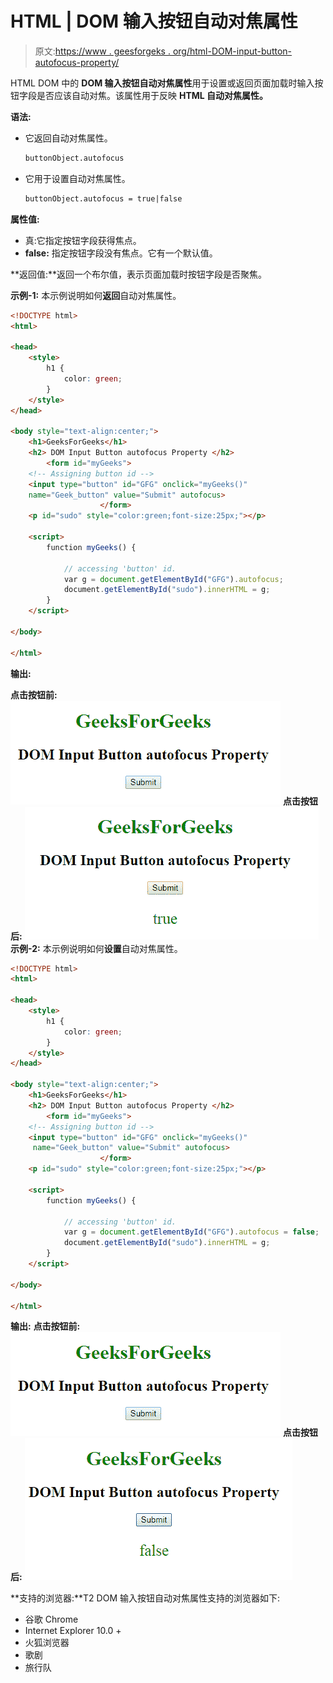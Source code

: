 # HTML | DOM 输入按钮自动对焦属性

> 原文:[https://www . geesforgeks . org/html-DOM-input-button-autofocus-property/](https://www.geeksforgeeks.org/html-dom-input-button-autofocus-property/)

HTML DOM 中的 **DOM 输入按钮自动对焦属性**用于设置或返回页面加载时输入按钮字段是否应该自动对焦。该属性用于反映 **HTML 自动对焦属性。**

**语法:**

*   它返回自动对焦属性。

    ```html
    buttonObject.autofocus
    ```

*   它用于设置自动对焦属性。

    ```html
    buttonObject.autofocus = true|false
    ```

**属性值:**

*   真:它指定按钮字段获得焦点。
*   **false:** 指定按钮字段没有焦点。它有一个默认值。

**返回值:**返回一个布尔值，表示页面加载时按钮字段是否聚焦。

**示例-1:** 本示例说明如何**返回**自动对焦属性。

```html
<!DOCTYPE html> 
<html> 

<head> 
    <style> 
        h1 { 
            color: green; 
        } 
    </style> 
</head> 

<body style="text-align:center;"> 
    <h1>GeeksForGeeks</h1> 
    <h2> DOM Input Button autofocus Property </h2> 
        <form id="myGeeks">
    <!-- Assigning button id -->
    <input type="button" id="GFG" onclick="myGeeks()" 
    name="Geek_button" value="Submit" autofocus> 
                    </form>
    <p id="sudo" style="color:green;font-size:25px;"></p> 

    <script> 
        function myGeeks() { 

            // accessing 'button' id. 
            var g = document.getElementById("GFG").autofocus; 
            document.getElementById("sudo").innerHTML = g; 
        } 
    </script> 

</body> 

</html> 
```

**输出:**

**点击按钮前:**
![](img/9b52d97dd3acae499efc2ee162727a74.png)
**点击按钮后:**
![](img/a2b864fc752df2d7b40b8b9de15a0258.png)
**示例-2:** 本示例说明如何**设置**自动对焦属性。

```html
<!DOCTYPE html> 
<html> 

<head> 
    <style> 
        h1 { 
            color: green; 
        } 
    </style> 
</head> 

<body style="text-align:center;"> 
    <h1>GeeksForGeeks</h1> 
    <h2> DOM Input Button autofocus Property </h2> 
        <form id="myGeeks">
    <!-- Assigning button id -->
    <input type="button" id="GFG" onclick="myGeeks()" 
     name="Geek_button" value="Submit" autofocus> 
                    </form>
    <p id="sudo" style="color:green;font-size:25px;"></p> 

    <script> 
        function myGeeks() { 

            // accessing 'button' id. 
            var g = document.getElementById("GFG").autofocus = false; 
            document.getElementById("sudo").innerHTML = g; 
        } 
    </script> 

</body> 

</html> 
```

**输出:**
**点击按钮前:**
![](img/9b52d97dd3acae499efc2ee162727a74.png)
**点击按钮后:**
![](img/543bfab5f9663eed7089f688482a4e73.png)

**支持的浏览器:**T2 DOM 输入按钮自动对焦属性支持的浏览器如下:

*   谷歌 Chrome
*   Internet Explorer 10.0 +
*   火狐浏览器
*   歌剧
*   旅行队
